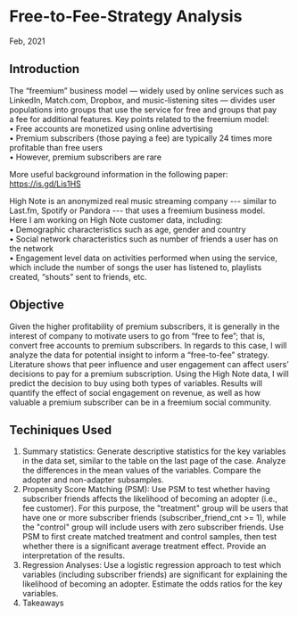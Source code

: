 # Free-to-Fee-Strategy Analysis
Feb, 2021

## Introduction
The “freemium” business model — widely used by online services such as LinkedIn, Match.com, Dropbox, and music-listening sites — divides user populations into groups that use the service for free and groups that pay a fee for additional features. Key points related to the freemium model:   
  	•	Free accounts are monetized using online advertising  
	  •	Premium subscribers (those paying a fee) are typically 24 times more profitable than free users  
	  •	However, premium subscribers are rare  
    
More useful background information in the following paper:  
https://is.gd/Lis1HS    
  
High Note is an anonymized real music streaming company --- similar to Last.fm, Spotify or Pandora --- that uses a freemium business model.   
Here I am working on High Note customer data, including:    
	•	Demographic characteristics such as age, gender and country    
	•	Social network characteristics such as number of friends a user has on the network    
	•	Engagement level data on activities performed when using the service, which include the number of songs the user has listened to, playlists created, “shouts” sent to friends, etc.    
   
   
 ## Objective 
Given the higher profitability of premium subscribers, it is generally in the interest of company to motivate users to go from “free to fee”; that is, convert free accounts to premium subscribers. In regards to this case, I will analyze the data for potential insight to inform a “free-to-fee” strategy.     
Literature shows that peer influence and user engagement can affect users’ decisions to pay for a premium subscription. Using the High Note data, I will predict the decision to buy using both types of variables. Results will quantify the effect of social engagement on revenue, as well as how valuable a premium subscriber can be in a freemium social community.    

## Techiniques Used
  1.	Summary statistics: Generate descriptive statistics for the key variables in the data set, similar to the table on the last page of the case. Analyze the differences in the mean values of the variables. Compare the adopter and non-adapter subsamples.           
  2.	Propensity Score Matching (PSM): Use PSM to test whether having subscriber friends affects the likelihood of becoming an adopter (i.e., fee customer). For this purpose, the "treatment" group will be users that have one or more subscriber friends (subscriber_friend_cnt >= 1), while the "control" group will include users with zero subscriber friends. Use PSM to first create matched treatment and control samples, then test whether there is a significant average treatment effect. Provide an interpretation of the results.    
  3.	Regression Analyses: Use a logistic regression approach to test which variables (including subscriber friends) are significant for explaining the likelihood of becoming an adopter. Estimate the odds ratios for the key variables.   
  4.	Takeaways    

